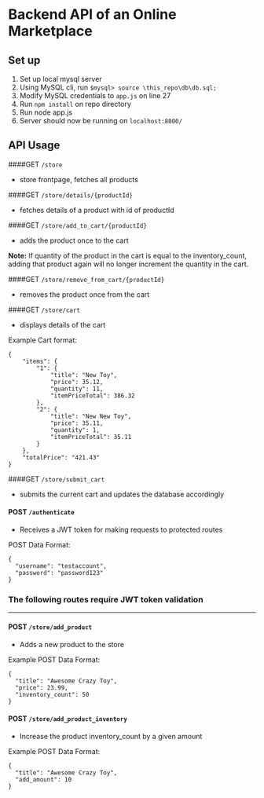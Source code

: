 # Backend API of an Online Marketplace
## Set up
1. Set up local mysql server
2. Using MySQL cli, run `$mysql> source \this_repo\db\db.sql;`
3. Modify MySQL credentials to `app.js` on line 27
4. Run `npm install` on repo directory
5. Run node app.js
6. Server should now be running on `localhost:8000/`

## API Usage

####GET `/store`
- store frontpage, fetches all products

####GET `/store/details/{productId}`
- fetches details of a product with id of productId

####GET `/store/add_to_cart/{productId}`
- adds the product once to the cart

**Note:**  If quantity of the product in the cart is equal to the inventory_count, adding that product again will no longer increment the quantity in the cart.

####GET `/store/remove_from_cart/{productId}`
- removes the product once from the cart

####GET `/store/cart`
- displays details of the cart

Example Cart format:
```
{
    "items": {
        "1": {
            "title": "New Toy",
            "price": 35.12,
            "quantity": 11,
            "itemPriceTotal": 386.32
        },
        "2": {
            "title": "New New Toy",
            "price": 35.11,
            "quantity": 1,
            "itemPriceTotal": 35.11
        }
    },
    "totalPrice": "421.43"
}
```

####GET `/store/submit_cart`
- submits the current cart and updates the database accordingly

#### POST `/authenticate`
- Receives a JWT token for making requests to protected routes

POST Data Format:

```
{
  "username": "testaccount",
  "password": "password123"
}
```

### The following routes require JWT token validation
________________________
#### POST `/store/add_product`
- Adds a new product to the store

Example POST Data Format:

```
{
  "title": "Awesome Crazy Toy",
  "price": 23.99,
  "inventory_count": 50
}
```

#### POST `/store/add_product_inventory`
- Increase the product inventory_count by a given amount

Example POST Data Format:

```
{
  "title": "Awesome Crazy Toy",
  "add_amount": 10
}
```
